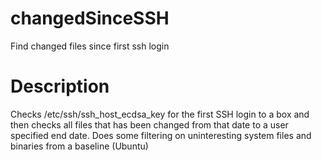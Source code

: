 # changedSinceSSH
Find changed files since first ssh login

# Description

Checks /etc/ssh/ssh_host_ecdsa_key for the first SSH login to a box and then checks all files that has been changed from that date to a user specified end date. Does some filtering on uninteresting system files and binaries from a baseline (Ubuntu)
